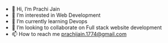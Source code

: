 - 👋 Hi, I’m Prachi Jain
- 👀 I’m interested in Web Development
- 🌱 I’m currently learning Devops
- 💞️ I’m looking to collaborate on Full stack website development
- 📫 How to reach me  prachijain.1774@gmail.com

<!---
Prachigetgit/Prachigetgit is a ✨ special ✨ repository because its `README.md` (this file) appears on your GitHub profile.
You can click the Preview link to take a look at your changes.
--->
